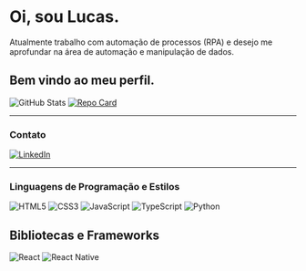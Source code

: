 # Oi, sou Lucas.

  Atualmente trabalho com automação de processos (RPA) e desejo me aprofundar na área de automação e manipulação de dados.

## Bem vindo ao meu perfil.

![GitHub Stats](https://github-readme-stats.vercel.app/api?username=lucasjstn&theme=transparent&bg_color=000&border_color=30A3DC&show_icons=true&icon_color=30A3DC&title_color=E94D5F&text_color=FFF)
[![Repo Card](https://github-readme-stats.vercel.app/api/pin/?username=lucasjstn&repo=CompassoFlix&bg_color=000&border_color=30A3DC&show_icons=true&icon_color=30A3DC&title_color=E94D5F&text_color=FFF)](https://github.com/lucasjstn/CompassoFlix)

<hr />

### Contato
[![LinkedIn](https://img.shields.io/badge/LinkedIn-000?style=for-the-badge&logo=linkedin&logoColor=0E76A8)](https://www.linkedin.com/in/lucasjstn/)

<hr />

### Linguagens de Programação e Estilos

![HTML5](https://img.shields.io/badge/HTML5-000?style=for-the-badge&logo=html5) ![CSS3](https://img.shields.io/badge/CSS3-000?style=for-the-badge&logo=css3&logoColor=264CE4) ![JavaScript](https://img.shields.io/badge/JavaScript-000?style=for-the-badge&logo=javascript) ![TypeScript](https://img.shields.io/badge/TypeScript-000?style=for-the-badge&logo=typescript) ![Python](https://img.shields.io/badge/Python-000?style=for-the-badge&logo=python)

## Bibliotecas e Frameworks

![React](https://img.shields.io/badge/React-000?style=for-the-badge&logo=react)  ![React Native](https://img.shields.io/badge/React-Native-000?style=for-the-badge&logo=React-Native)

